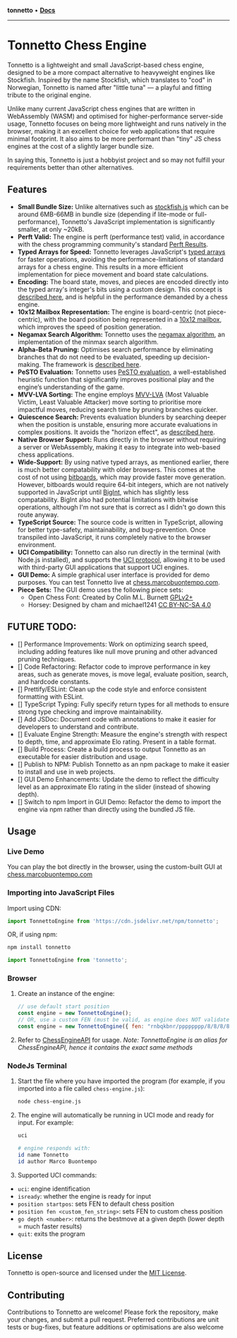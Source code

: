 **tonnetto** • [**Docs**](globals.md)

***

# Tonnetto Chess Engine

Tonnetto is a lightweight and small JavaScript-based chess engine, designed to be a more compact alternative to heavyweight engines like Stockfish. Inspired by the name Stockfish, which translates to "cod" in Norwegian, Tonnetto is named after "little tuna" — a playful and fitting tribute to the original engine.

Unlike many current JavaScript chess engines that are written in WebAssembly (WASM) and optimised for higher-performance server-side usage, Tonnetto focuses on being more lightweight and runs natively in the browser, making it an excellent choice for web applications that require minimal footprint. It also aims to be more performant than "tiny" JS chess engines at the cost of a slightly larger bundle size.

In saying this, Tonnetto is just a hobbyist project and so may not fulfill your requirements better than other alternatives.

## Features
- **Small Bundle Size:** Unlike alternatives such as [stockfish.js](https://github.com/nmrugg/stockfish.js/) which can be around 6MB-66MB in bundle size (depending if lite-mode or full-performance), Tonnetto's JavaScript implementation is significantly smaller, at only ~20kB.
- **Perft Valid:** The engine is perft (performance test) valid, in accordance with the chess programming community's standard [Perft Results](https://www.chessprogramming.org/Perft_Results).
- **Typed Arrays for Speed:** Tonnetto leverages JavaScript's [typed arrays](https://developer.mozilla.org/en-US/docs/Web/JavaScript/Guide/Typed_arrays) for faster operations, avoiding the performance-limitations of standard arrays for a chess engine. This results in a more efficient implementation for piece movement and board state calculations.
- **Encoding:** The board state, moves, and pieces are encoded directly into the typed array's integer's bits using a custom design. This concept is [described here](https://www.chessprogramming.org/Encoding_Moves), and is helpful in the performance demanded by a chess engine.
- **10x12 Mailbox Representation:** The engine is board-centric (not piece-centric), with the board position being represented in a [10x12 mailbox](https://www.chessprogramming.org/Mailbox), which improves the speed of position generation.
- **Negamax Search Algorithm:** Tonnetto uses the [negamax algorithm](https://www.chessprogramming.org/Negamax), an implementation of the minmax search algorithm.
- **Alpha-Beta Pruning:** Optimises search performance by eliminating branches that do not need to be evaluated, speeding up decision-making. The framework is [described here](https://www.chessprogramming.org/Alpha-Beta).
- **PeSTO Evaluation:** Tonnetto uses [PeSTO evaluation](https://www.chessprogramming.org/PeSTO%27s_Evaluation_Function), a well-established heuristic function that significantly improves positional play and the engine’s understanding of the game.
- **MVV-LVA Sorting:** The engine employs [MVV-LVA](https://www.chessprogramming.org/MVV-LVA) (Most Valuable Victim, Least Valuable Attacker) move sorting to prioritise more impactful moves, reducing search time by pruning branches quicker.
- **Quiescence Search:** Prevents evaluation blunders by searching deeper when the position is unstable, ensuring more accurate evaluations in complex positions. It avoids the "horizon effect", as [described here](https://www.chessprogramming.org/Quiescence_Search).
- **Native Browser Support:** Runs directly in the browser without requiring a server or WebAssembly, making it easy to integrate into web-based chess applications.
- **Wide-Support:** By using native typed arrays, as mentioned earlier, there is much better compatability with older browsers. This comes at the cost of not using [bitboards](https://www.chessprogramming.org/Bitboards), which may provide faster move generation. However, bitboards would require 64-bit integers, which are not natively supported in JavaScript until [BigInt](https://developer.mozilla.org/en-US/docs/Web/JavaScript/Reference/Global_Objects/BigInt), which has slightly less compatability. BigInt also had potential limitations with bitwise operations, although I'm not sure that is correct as I didn't go down this route anyway.
- **TypeScript Source:** The source code is written in TypeScript, allowing for better type-safety, maintainability, and bug-prevention. Once transpiled into JavaScript, it runs completely native to the browser environment.
- **UCI Compatibility:** Tonnetto can also run directly in the terminal (with Node.js installed), and supports the [UCI protocol](https://en.wikipedia.org/wiki/Universal_Chess_Interface#:~:text=The%20Universal%20Chess%20Interface%20(UCI,to%20communicate%20with%20user%20interfaces.)), allowing it to be used with third-party GUI applications that support UCI engines.
- **GUI Demo:** A simple graphical user interface is provided for demo purposes. You can test Tonnetto live at [chess.marcobuontempo.com](https://chess.marcobuontempo.com).
- **Piece Sets:** The GUI demo uses the following piece sets:
  - Open Chess Font: Created by Colin M.L. Burnett [GPLv2+](https://www.gnu.org/licenses/old-licenses/gpl-2.0.txt)
  - Horsey: Designed by cham and michael1241 [CC BY-NC-SA 4.0](https://creativecommons.org/licenses/by-nc-sa/4.0/)

## FUTURE TODO:
  - [] Performance Improvements: Work on optimizing search speed, including adding features like null move pruning and other advanced pruning techniques.
  - [] Code Refactoring: Refactor code to improve performance in key areas, such as generate moves, is move legal, evaluate position, search, and hardcode constants.
  - [] Prettify/ESLint: Clean up the code style and enforce consistent formatting with ESLint.
  - [] TypeScript Typing: Fully specify return types for all methods to ensure strong type checking and improve maintainability.
  - [] Add JSDoc: Document code with annotations to make it easier for developers to understand and contribute.
  - [] Evaluate Engine Strength: Measure the engine's strength with respect to depth, time, and approximate Elo rating. Present in a table format.
  - [] Build Process: Create a build process to output Tonnetto as an executable for easier distribution and usage.
  - [] Publish to NPM: Publish Tonnetto as an npm package to make it easier to install and use in web projects.
  - [] GUI Demo Enhancements: Update the demo to reflect the difficulty level as an approximate Elo rating in the slider (instead of showing depth).
  - [] Switch to npm Import in GUI Demo: Refactor the demo to import the engine via npm rather than directly using the bundled JS file.

## Usage

### Live Demo
You can play the bot directly in the browser, using the custom-built GUI at [chess.marcobuontempo.com](https://chess.marcobuontempo.com)

### Importing into JavaScript Files
  Import using CDN:
  ```js
  import TonnettoEngine from 'https://cdn.jsdelivr.net/npm/tonnetto';
  ```
  OR, if using npm:
  ```bash
  npm install tonnetto
  ```
  ```js
  import TonnettoEngine from 'tonnetto';
  ```

### Browser
1. Create an instance of the engine:
    ```js
    // use default start position
    const engine = new TonnettoEngine();
    // OR, use a custom FEN (must be valid, as engine does NOT validate)
    const engine = new TonnettoEngine({ fen: "rnbqkbnr/pppppppp/8/8/8/8/PPPPPPPP/RNBQKBNR w KQkq - 0 1" });
    ```

1. Refer to [ChessEngineAPI](/docs/classes/ChessEngineAPI.md) for usage. *Note: TonnettoEngine is an alias for ChessEngineAPI, hence it contains the exact same methods*

### NodeJs Terminal
1. Start the file where you have imported the program (for example, if you imported into a file called `chess-engine.js`):
    ```bash
    node chess-engine.js
    ```

1. The engine will automatically be running in UCI mode and ready for input. For example:
    ```bash
    uci

    # engine responds with:
    id name Tonnetto
    id author Marco Buontempo
    ```

1. Supported UCI commands:
  - `uci`: engine identification
  - `isready`: whether the engine is ready for input
  - `position startpos`: sets FEN to default chess position
  - `position fen <custom_fen_string>`: sets FEN to custom chess position
  - `go depth <number>`: returns the bestmove at a given depth (lower depth = much faster results)
  - `quit`: exits the program

## License
Tonnetto is open-source and licensed under the [MIT License](_media/LICENSE).

## Contributing
Contributions to Tonnetto are welcome! Please fork the repository, make your changes, and submit a pull request. Preferred contributions are unit tests or bug-fixes, but feature additions or optimisations are also welcome
